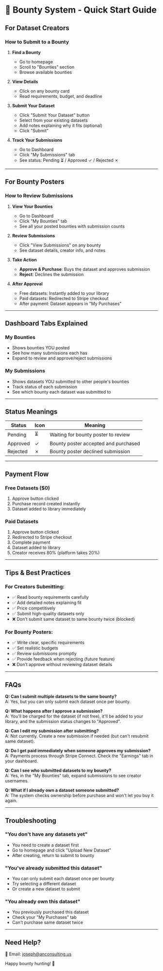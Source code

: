 # 🚀 Bounty System - Quick Start Guide

## For Dataset Creators

### How to Submit to a Bounty

1. **Find a Bounty**
   - Go to homepage
   - Scroll to "Bounties" section
   - Browse available bounties

2. **View Details**
   - Click on any bounty card
   - Read requirements, budget, and deadline

3. **Submit Your Dataset**
   - Click "Submit Your Dataset" button
   - Select from your existing datasets
   - Add notes explaining why it fits (optional)
   - Click "Submit"

4. **Track Your Submissions**
   - Go to Dashboard
   - Click "My Submissions" tab
   - See status: Pending ⏳ / Approved ✓ / Rejected ✗

---

## For Bounty Posters

### How to Review Submissions

1. **View Your Bounties**
   - Go to Dashboard
   - Click "My Bounties" tab
   - See all your posted bounties with submission counts

2. **Review Submissions**
   - Click "View Submissions" on any bounty
   - See dataset details, creator info, and notes

3. **Take Action**
   - **Approve & Purchase**: Buys the dataset and approves submission
   - **Reject**: Declines the submission

4. **After Approval**
   - Free datasets: Instantly added to your library
   - Paid datasets: Redirected to Stripe checkout
   - After payment: Dataset appears in "My Purchases"

---

## Dashboard Tabs Explained

### My Bounties
- Shows bounties YOU posted
- See how many submissions each has
- Expand to review and approve/reject submissions

### My Submissions  
- Shows datasets YOU submitted to other people's bounties
- Track status of each submission
- See which bounty each dataset was submitted to

---

## Status Meanings

| Status | Icon | Meaning |
|--------|------|---------|
| Pending | ⏳ | Waiting for bounty poster to review |
| Approved | ✓ | Bounty poster accepted and purchased |
| Rejected | ✗ | Bounty poster declined submission |

---

## Payment Flow

### Free Datasets ($0)
1. Approve button clicked
2. Purchase record created instantly
3. Dataset added to library immediately

### Paid Datasets
1. Approve button clicked
2. Redirected to Stripe checkout
3. Complete payment
4. Dataset added to library
5. Creator receives 80% (platform takes 20%)

---

## Tips & Best Practices

### For Creators Submitting:
- ✅ Read bounty requirements carefully
- ✅ Add detailed notes explaining fit
- ✅ Price competitively
- ✅ Submit high-quality datasets only
- ❌ Don't submit same dataset to same bounty twice (blocked)

### For Bounty Posters:
- ✅ Write clear, specific requirements
- ✅ Set realistic budgets
- ✅ Review submissions promptly
- ✅ Provide feedback when rejecting (future feature)
- ❌ Don't approve without reviewing dataset details

---

## FAQs

**Q: Can I submit multiple datasets to the same bounty?**  
A: Yes, but you can only submit each dataset once per bounty.

**Q: What happens after I approve a submission?**  
A: You'll be charged for the dataset (if not free), it'll be added to your library, and the submission status changes to "Approved".

**Q: Can I edit my submission after submitting?**  
A: Not currently. Create a new submission if needed (but can't resubmit same dataset).

**Q: Do I get paid immediately when someone approves my submission?**  
A: Payments process through Stripe Connect. Check the "Earnings" tab in your dashboard.

**Q: Can I see who submitted datasets to my bounty?**  
A: Yes, in the "My Bounties" tab, expand submissions to see creator usernames.

**Q: What if I already own a dataset someone submitted?**  
A: The system checks ownership before purchase and won't let you buy it again.

---

## Troubleshooting

### "You don't have any datasets yet"
- You need to create a dataset first
- Go to homepage and click "Upload New Dataset"
- After creating, return to submit to bounty

### "You've already submitted this dataset"
- You can only submit each dataset once per bounty
- Try selecting a different dataset
- Or create a new dataset to submit

### "You already own this dataset"
- You previously purchased this dataset
- Check your "My Purchases" tab
- Can't purchase same dataset twice

---

## Need Help?

📧 Email: joseph@anconsulting.us

Happy bounty hunting! 🎯
